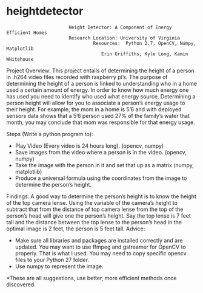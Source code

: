 # heightdetector
		                   Height Detector: A Component of Energy Efficient Homes 
				           Research Location: University of Virginia
                                    Resources:  Python 2.7, OpenCV, Numpy, Matplotlib
                                       Erin Griffiths, Kyle Long, Kamin WHitehouse
                                       
Project Overview:  This project entails of determining the height of a person in .h264 video files recorded with raspberry pi’s. The purpose of determining the height of a person is linked to understanding who in a home used a certain amount of energy. In order to know how much energy one has used you need to identify who used what energy source. Determining a person height will allow for you to associate a person’s energy usage to their height. For example, the mom in a home is 5’6 and with deployed sensors data shows that a 5’6 person used 27% of the family’s water that month, you may conclude that mom was responsible for that energy usage. 

Steps (Write a python program to): 
-	Play Video (Every video is 24 hours long). (opencv, numpy)
-	Save images from the video where a person is in the video. (opencv, numpy)
-	Take the image with the person in it and set that up as a matrix (numpy, matplotlib)
-	Produce a universal formula using the coordinates from the image to determine the person’s height. 

Findings: A good way to determine the person’s height is to know the height of the top camera lense. Using the variable of the camera’s height to subtract that from the distance of top camera lense from the top of the person’s head will give one the person’s height. Say the top lense is 7 feet tall and the distance between the top lense to the person’s head in the optimal image is 2 feet, the person is 5 feet tall. 
Advice: 
-	Make sure all libraries and packages are installed correctly and are updated. You may want to use ffmpeg and gstreamer for OpenCV to properly. That is what I used. You may need to copy specific opencv files to your Python 27 folder. 
-	Use numpy to  represent the image. 

*These are all suggestions, use better, more efficient methods once discovered. 


